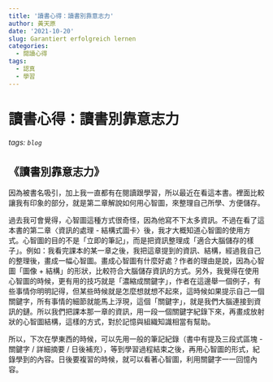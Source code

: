 ```yaml
---
title: '讀書心得：讀書別靠意志力'
author: 黃天原
date: '2021-10-20'
slug: Garantiert erfolgreich lernen
categories:
  - 閱讀心得
tags:
  - 認真
  - 學習
---
```

# 讀書心得：讀書別靠意志力


###### tags: `blog`

## 《讀書別靠意志力》  
因為被書名吸引，加上我一直都有在閱讀跟學習，所以最近在看這本書。裡面比較讓我有印象的部分，就是第二章解說如何用心智圖，來整理自己所學、方便儲存。   

過去我可會覺得，心智圖這種方式很奇怪，因為他寫不下太多資訊。不過在看了這本書的第二章〈資訊的處理 - 結構式圖卡〉後，我才大概知道心智圖的使用方式。心智圖的目的不是「立即的筆記」，而是把資訊整理成「適合大腦儲存的樣子」。例如：我看完課本的某一章之後，我把這章提到的資訊、結構，經過我自己的整理後，畫成一幅心智圖。畫成心智圖有什麼好處？作者的理由是說，因為心智圖「圖像 + 結構」的形狀，比較符合大腦儲存資訊的方式。另外，我覺得在使用心智圖的時候，更有用的技巧就是「濃縮成關鍵字」，作者在這邊舉一個例子，有些事情你明明記得，但某些時候就是怎麼想就想不起來，這時候如果提示自己一個關鍵字，所有事情的細節就能馬上浮現，這個「關鍵字」，就是我們大腦連接到資訊的鏈。所以我們把課本那一章的資訊，用一段一個關鍵字紀錄下來，再畫成放射狀的心智圖結構，這樣的方式，對於記憶與組織知識相當有幫助。  

所以，下次在學東西的時候，可以先用一般的筆記紀錄（書中有提及三段式區塊 - 關鍵字 / 詳細摘要 / 日後補充），等到學習過程結束之後，再用心智圖的形式，紀錄學到的內容。日後要複習的時候，就可以看著心智圖，利用關鍵字一一回憶內容。
